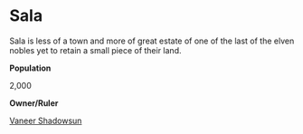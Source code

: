 Sala
====

Sala is less of a town and more of great estate of one of the last of the elven nobles yet to retain a small piece of their land.

**Population**

2,000

**Owner/Ruler**

[Vaneer Shadowsun](/w/Ecaros-xohoo/a/vaneer-shadowsun-person)
